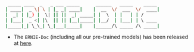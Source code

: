 ```bash
 _____ ____  _   _ ___ _____      ______   _____    _____
| ____|  _ \| \ | |_ _| ____|    |  __  \/  ___  \/  ____|
|  _| | |_) |  \| || ||  _| _____| |  \  | |   | | /   
| |___|  _ <| |\  || || |__|_____| |__/  | |___| | \ ____  
|_____|_| \_\_| \_|___|_____|    |______/\ _____ /\ _____|
```

- The `ERNIE-Doc` (including all our pre-trained models) has been released at [here](https://github.com/PaddlePaddle/ERNIE/tree/repro/ernie-doc).
